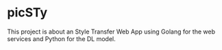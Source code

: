 # picSTy
This project is about an Style Transfer Web App using Golang for the web services and Python for the DL model.
